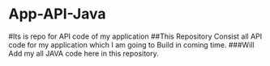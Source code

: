 # App-API-Java
#Its is repo for API code of my application
##This Repository Consist all API code for my application which I am going to Build in coming time.
###Will Add my all JAVA code here in this repository.
